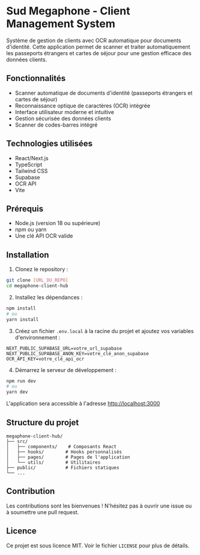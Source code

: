 # Sud Megaphone - Client Management System

Système de gestion de clients avec OCR automatique pour documents d'identité. Cette application permet de scanner et traiter automatiquement les passeports étrangers et cartes de séjour pour une gestion efficace des données clients.

## Fonctionnalités

- Scanner automatique de documents d'identité (passeports étrangers et cartes de séjour)
- Reconnaissance optique de caractères (OCR) intégrée
- Interface utilisateur moderne et intuitive
- Gestion sécurisée des données clients
- Scanner de codes-barres intégré

## Technologies utilisées

- React/Next.js
- TypeScript
- Tailwind CSS
- Supabase
- OCR API
- Vite

## Prérequis

- Node.js (version 18 ou supérieure)
- npm ou yarn
- Une clé API OCR valide

## Installation

1. Clonez le repository :
```bash
git clone [URL_DU_REPO]
cd megaphone-client-hub
```

2. Installez les dépendances :
```bash
npm install
# ou
yarn install
```

3. Créez un fichier `.env.local` à la racine du projet et ajoutez vos variables d'environnement :
```env
NEXT_PUBLIC_SUPABASE_URL=votre_url_supabase
NEXT_PUBLIC_SUPABASE_ANON_KEY=votre_clé_anon_supabase
OCR_API_KEY=votre_clé_api_ocr
```

4. Démarrez le serveur de développement :
```bash
npm run dev
# ou
yarn dev
```

L'application sera accessible à l'adresse [http://localhost:3000](http://localhost:3000)

## Structure du projet

```
megaphone-client-hub/
├── src/
│   ├── components/    # Composants React
│   ├── hooks/        # Hooks personnalisés
│   ├── pages/        # Pages de l'application
│   └── utils/        # Utilitaires
├── public/           # Fichiers statiques
└── ...
```

## Contribution

Les contributions sont les bienvenues ! N'hésitez pas à ouvrir une issue ou à soumettre une pull request.

## Licence

Ce projet est sous licence MIT. Voir le fichier `LICENSE` pour plus de détails.
